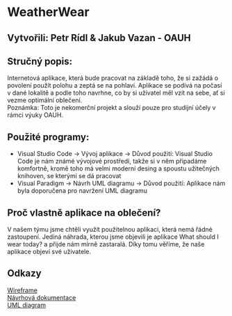 # WeatherWear
## Vytvořili: Petr Rídl & Jakub Vazan - OAUH
## Stručný popis:
Internetová aplikace, která bude pracovat na základě toho, že si zažádá o povolení použít polohu a zeptá se na pohlaví. Aplikace se podívá na počasí v dané lokalitě a podle toho navrhne, co by si uživatel měl vzít na sebe, ať si vezme optimální oblečení.  
Poznámka: Toto je nekomerční projekt a slouží pouze pro studijní účely v rámci výuky OAUH.

## Použité programy:
- Visual Studio Code -> Vývoj aplikace -> Důvod použití: Visual Studio Code je nám známé vývojové prostředí, takže si v něm připadáme komfortně, kromě toho má velmi moderní desing a spoustu užitečných knihoven, se kterými se dá pracovat
- Visual Paradigm -> Návrh UML diagramu -> Důvod použití: Aplikace nám byla doporučena pro navržení UML diagramu

## Proč vlastně aplikace na oblečení?
V našem týmu jsme chtěli využít použitelnou aplikaci, která nemá řádné zastoupení. Jediná náhrada, kterou jsme objevili je aplikace What should I wear today? a přijde nám mírně 
zastaralá. Díky tomu věříme, že naše aplikace objeví své uživatele.    
## Odkazy
[Wireframe](doc/wireframeMuz.png)  
[Návrhová dokumentace](doc/navrhova_dokumentace.md)  
[UML diagram](doc/uml_weatherwear.png)

 

